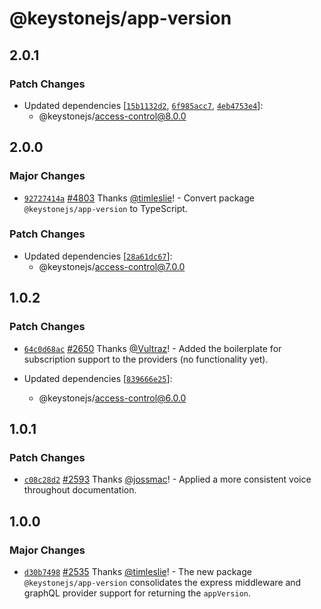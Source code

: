 # @keystonejs/app-version

## 2.0.1

### Patch Changes

- Updated dependencies [[`15b1132d2`](https://github.com/keystonejs/keystone/commit/15b1132d20d13f79bbf1707e1897b31da887c2b7), [`6f985acc7`](https://github.com/keystonejs/keystone/commit/6f985acc775d6037ac69a01215f962285de78c75), [`4eb4753e4`](https://github.com/keystonejs/keystone/commit/4eb4753e45e5a6ca37bdc756aef7adda7f551da4)]:
  - @keystonejs/access-control@8.0.0

## 2.0.0

### Major Changes

- [`92727414a`](https://github.com/keystonejs/keystone/commit/92727414af4e6efcb8d691f8197c6165ae469577) [#4803](https://github.com/keystonejs/keystone/pull/4803) Thanks [@timleslie](https://github.com/timleslie)! - Convert package `@keystonejs/app-version` to TypeScript.

### Patch Changes

- Updated dependencies [[`28a61dc67`](https://github.com/keystonejs/keystone/commit/28a61dc67b990ebd16bfc4e1c0a1e9ffb0e54d81)]:
  - @keystonejs/access-control@7.0.0

## 1.0.2

### Patch Changes

- [`64c0d68ac`](https://github.com/keystonejs/keystone/commit/64c0d68acb1ee969097a8fe59b5c296473790c5c) [#2650](https://github.com/keystonejs/keystone/pull/2650) Thanks [@Vultraz](https://github.com/Vultraz)! - Added the boilerplate for subscription support to the providers (no functionality yet).

- Updated dependencies [[`839666e25`](https://github.com/keystonejs/keystone/commit/839666e25d8bffefd034e6344e11d72dd43b925b)]:
  - @keystonejs/access-control@6.0.0

## 1.0.1

### Patch Changes

- [`c08c28d2`](https://github.com/keystonejs/keystone/commit/c08c28d22f2c6a2bfa73ab0ea347c9e0da8a9063) [#2593](https://github.com/keystonejs/keystone/pull/2593) Thanks [@jossmac](https://github.com/jossmac)! - Applied a more consistent voice throughout documentation.

## 1.0.0

### Major Changes

- [`d30b7498`](https://github.com/keystonejs/keystone/commit/d30b74984b21ae9fc2a3b39850f674639fbac074) [#2535](https://github.com/keystonejs/keystone/pull/2535) Thanks [@timleslie](https://github.com/timleslie)! - The new package `@keystonejs/app-version` consolidates the express middleware and graphQL provider support for returning the `appVersion`.
